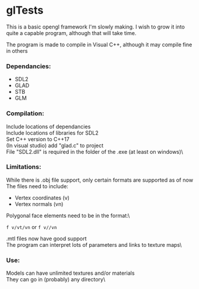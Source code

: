 # glTests

This is a basic opengl framework I'm slowly making. I wish to grow it into quite a capable program, although that will take time.

The program is made to compile in Visual C++, although it may compile fine in others

### Dependancies:

* SDL2
* GLAD
* STB
* GLM

### Compilation:

Include locations of dependancies\
Include locations of libraries for SDL2\
Set C++ version to C++17\
(In visual studio) add "glad.c" to project\
File "SDL2.dll" is required in the folder of the .exe (at least on windows)\

### Limitations:

While there is .obj file support, only certain formats are supported as of now\
The files need to include:
* Vertex coordinates (v)
* Vertex normals (vn)

Polygonal face elements need to be in the format:\
    
`f v/vt/vn` or `f v//vn`

.mtl files now have good support\
The program can interpret lots of parameters and links to texture maps\

### Use:

Models can have unlimited textures and/or materials\
They can go in (probably) any directory\
